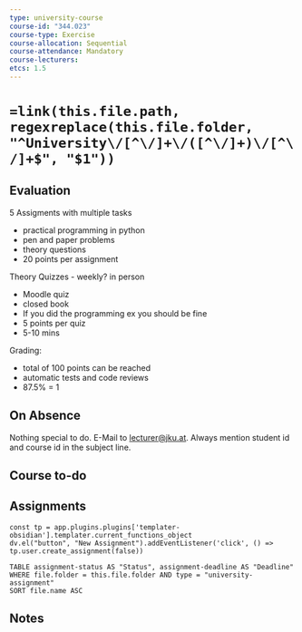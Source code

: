 ```yaml
---
type: university-course
course-id: "344.023"
course-type: Exercise
course-allocation: Sequential
course-attendance: Mandatory
course-lecturers: 
etcs: 1.5
---
```

# `=link(this.file.path, regexreplace(this.file.folder, "^University\/[^\/]+\/([^\/]+)\/[^\/]+$", "$1"))`

## Evaluation
 5 Assigments with multiple tasks
 - practical programming in python
 - pen and paper problems
 - theory questions
 - 20 points per assignment
 
 Theory Quizzes - weekly? in person
 - Moodle quiz
 - closed book
 - If you did the programming ex you should be fine
 - 5 points per quiz
 - 5-10 mins

Grading:
- total of 100 points can be reached
- automatic tests and code reviews
- 87.5% = 1
## On Absence
Nothing special to do.
E-Mail to lecturer@jku.at.
Always mention student id and course id in the subject line.

## Course to-do


## Assignments

```dataviewjs
const tp = app.plugins.plugins['templater-obsidian'].templater.current_functions_object
dv.el("button", "New Assignment").addEventListener('click', () => tp.user.create_assignment(false))
```

```dataview
TABLE assignment-status AS "Status", assignment-deadline AS "Deadline"
WHERE file.folder = this.file.folder AND type = "university-assignment"
SORT file.name ASC
```

## Notes
